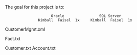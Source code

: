 The goal for this project is to:

                         Oracle                SQL Server
                   Kimball  Faisel  1x     Kimball  Faisel  1x
CustomerMgmt.xml 

Fact.txt

Customer.txt
Account.txt

